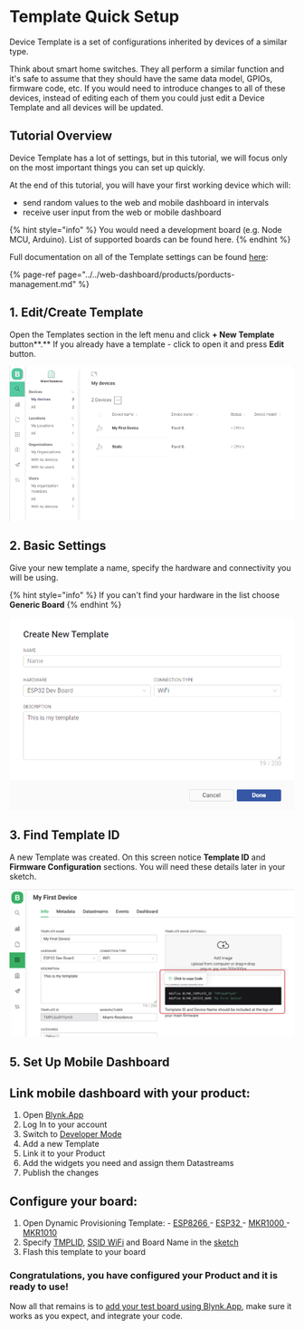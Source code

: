 # Template Quick Setup

Device Template is a set of configurations inherited by devices of a similar type. 

Think about smart home switches. They all perform a similar function and it's safe to assume that they should have the same data model, GPIOs, firmware code, etc. If you would need to introduce changes to all of these devices, instead of editing each of them you could just edit a Device Template and all devices will be updated.

## Tutorial Overview

Device Template has a lot of settings, but in this tutorial, we will focus only on the most important things you can set up quickly.

At the end of this tutorial, you will have your first working device which will:

* send random values to the web and mobile dashboard in intervals
* receive user input from the web or mobile dashboard 

{% hint style="info" %}
You would need a development board \(e.g. Node MCU, Arduino\). List of supported boards can be found here.
{% endhint %}

Full documentation on all of the Template settings can be found [here](../../web-dashboard/products/porducts-management.md):

{% page-ref page="../../web-dashboard/products/porducts-management.md" %}

## 1. Edit/Create Template

Open the Templates section in the left menu and click **+ New Template** button**.** If you already have a template - click to open it and press **Edit** button.

![](../../.gitbook/assets/open-templates.gif)



## 2. **Basic** Settings

Give your new template a name,  specify the hardware and connectivity you will be using.

{% hint style="info" %}
 If you can't find your hardware in the list choose **Generic Board**
{% endhint %}

![](../../.gitbook/assets/create_new_template_modal.png)

## 3. Find **Template ID**

A new Template was created. On this screen notice **Template ID** and **Firmware Configuration** sections. You will need these details later in your sketch.  

![](../../.gitbook/assets/image%20%2820%29.png)



## 5. **Set Up Mobile Dashboard**

## Link mobile dashboard with your product:

1. Open [Blynk.App](../../mobile-applications/overview.md)
2. Log In to your account
3. Switch to [Developer Mode](../developer-mode.md)
4. Add a new Template 
5. Link it to your Product 
6. Add the widgets you need and assign them Datastreams
7. Publish the changes 

## Configure your board:

1. Open Dynamic Provisioning Template: - [ESP8266 ](https://github.com/blynkkk/blynk-library/tree/master/examples/Blynk.Inject/Template_ESP8266)- [ESP32 ](https://github.com/blynkkk/blynk-library/tree/master/examples/Blynk.Inject/Template_ESP32)- [MKR1000 ](https://github.com/blynkkk/blynk-library/tree/master/examples/Blynk.Inject/Template_MKR1000)- [MKR1010](https://github.com/blynkkk/blynk-library/tree/master/examples/Blynk.Inject/Template_MKR1010) 
2. Specify [TMPLID](https://docs.blynk.io/en/web-dashboard/for-developers/products/info/template-ids), [SSID WiFi](../../web-dashboard/products/info/hotspot-prefix.md) and Board Name in the [sketch](../activating-devices/)
3. Flash this template to your board

### Congratulations, you have configured your Product and it is ready to use!

Now all that remains is to [add your test board using Blynk.App](../../mobile-applications/device-management/add-new-device.md), make sure it works as you expect, and integrate your code.

 



